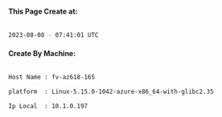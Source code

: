 
   
#### This Page Create at:

```bash

2023-08-08 - 07:41:01 UTC

```

#### Create By Machine:

```bash

Host Name : fv-az618-165

platform  : Linux-5.15.0-1042-azure-x86_64-with-glibc2.35

Ip Local  : 10.1.0.197

```

